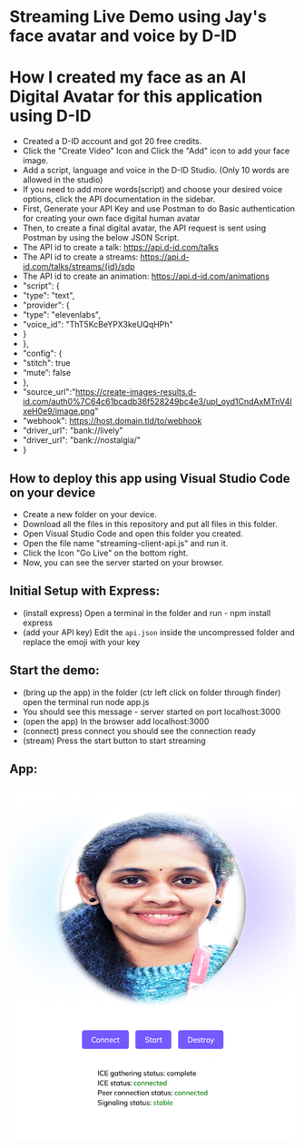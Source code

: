 # Streaming Live Demo using Jay's face avatar and voice by D-ID

# How I created my face as an AI Digital Avatar for this application using D-ID

* Created a D-ID account and got 20 free credits.
* Click the "Create Video" Icon and Click the "Add" icon to add your face image.
* Add a script, language and voice in the D-ID Studio. (Only 10 words are allowed in the studio)
* If you need to add more words(script) and choose your desired voice options, click the API documentation in the sidebar.
* First, Generate your API Key and use Postman to do Basic authentication for creating your own face digital human avatar
* Then, to create a final digital avatar, the API request is sent using Postman by using the below JSON Script.
* The API id to create a talk: https://api.d-id.com/talks
* The API id to create a streams: https://api.d-id.com/talks/streams/{id}/sdp
* The API id to create an animation: https://api.d-id.com/animations
* "script": {
*   "type": "text",
*   "provider": {
*   "type": "elevenlabs",
*   "voice_id": "ThT5KcBeYPX3keUQqHPh"
*   }
* },
*  "config": {
*    "stitch": true
*    “mute”: false
*    },
*  "source_url":"https://create-images-results.d-id.com/auth0%7C64c61bcadb36f528249bc4e3/upl_oyd1CndAxMTnV4IxeH0e9/image.png"
*   "webhook": https://host.domain.tld/to/webhook
*   "driver_url": "bank://lively"
*   "driver_url": "bank://nostalgia/"
*   }


## How to deploy this app using Visual Studio Code on your device

* Create a new folder on your device.
* Download all the files in this repository and put all files in this folder.
* Open Visual Studio Code and open this folder you created.
* Open the file name "streaming-client-api.js" and run it.
* Click the Icon "Go Live" on the bottom right.
* Now, you can see the server started on your browser.

## Initial Setup with Express:
* (install express) Open a terminal in the folder and run  - npm install express
* (add your API key) Edit the `api.json` inside the uncompressed folder and replace the emoji with your key


## Start the demo:
* (bring up the app) in the folder (ctr left click on folder through finder) open the terminal run node app.js 
* You should see this message - server started on port localhost:3000
* (open the app) In the browser add localhost:3000
* (connect) press connect you should see the connection ready 
* (stream) Press the start button to start streaming

## App:
![app](./app.png)

